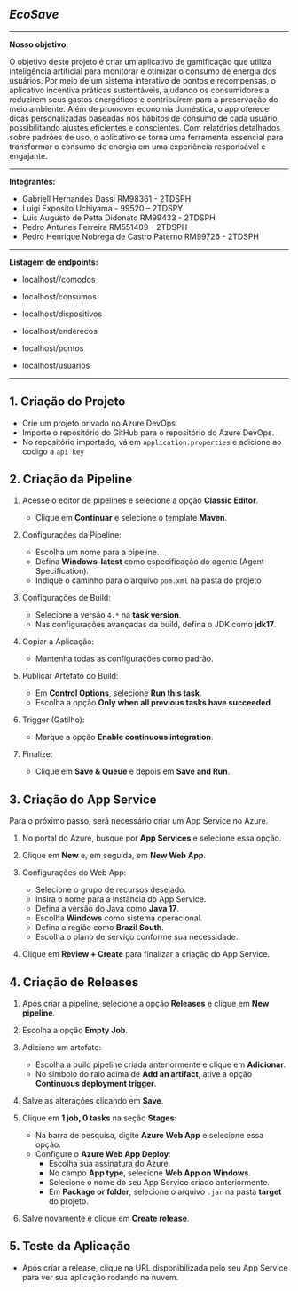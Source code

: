 *EcoSave*
-
***

**Nosso objetivo:**

O objetivo deste projeto é criar um aplicativo de gamificação que utiliza inteligência artificial para monitorar e otimizar o consumo de energia dos usuários. Por meio de um sistema interativo de pontos e recompensas, o aplicativo incentiva práticas sustentáveis, ajudando os consumidores a reduzirem seus gastos energéticos e contribuírem para a preservação do meio ambiente. Além de promover economia doméstica, o app oferece dicas personalizadas baseadas nos hábitos de consumo de cada usuário, possibilitando ajustes eficientes e conscientes. Com relatórios detalhados sobre padrões de uso, o aplicativo se torna uma ferramenta essencial para transformar o consumo de energia em uma experiência responsável e engajante.

***

**Integrantes:**
- Gabriell Hernandes Dassi RM98361 - 2TDSPH
- Luigi Exposito Uchiyama - 99520 – 2TDSPY
- Luis Augusto de Petta Didonato RM99433 - 2TDSPH
- Pedro Antunes Ferreira RM551409 - 2TDSPH
- Pedro Henrique Nobrega de Castro Paterno RM99726 - 2TDSPH
    
***

**Listagem de endpoints:**
* localhost//comodos

* localhost/consumos

* localhost/dispositivos

* localhost/enderecos

* localhost/pontos

* localhost/usuarios
***



## 1. Criação do Projeto

- Crie um projeto privado no Azure DevOps.
- Importe o repositório do GitHub para o repositório do Azure DevOps.
- No repositório importado, vá em `application.properties` e adicione ao codigo a `api key`

## 2. Criação da Pipeline

1. Acesse o editor de pipelines e selecione a opção **Classic Editor**.
   - Clique em **Continuar** e selecione o template **Maven**.
   
2. Configurações da Pipeline:
   - Escolha um nome para a pipeline.
   - Defina **Windows-latest** como especificação do agente (Agent Specification).
   - Indique o caminho para o arquivo `pom.xml` na pasta do projeto
   
3. Configurações de Build:
   - Selecione a versão `4.*` na **task version**.
   - Nas configurações avançadas da build, defina o JDK como **jdk17**.
   
4. Copiar a Aplicação:
   - Mantenha todas as configurações como padrão.
   
5. Publicar Artefato do Build:
   - Em **Control Options**, selecione **Run this task**.
   - Escolha a opção **Only when all previous tasks have succeeded**.
   
6. Trigger (Gatilho):
   - Marque a opção **Enable continuous integration**.
   
7. Finalize:
   - Clique em **Save & Queue** e depois em **Save and Run**.

## 3. Criação do App Service

Para o próximo passo, será necessário criar um App Service no Azure.

1. No portal do Azure, busque por **App Services** e selecione essa opção.
2. Clique em **New** e, em seguida, em **New Web App**.
3. Configurações do Web App:
   - Selecione o grupo de recursos desejado.
   - Insira o nome para a instância do App Service.
   - Defina a versão do Java como **Java 17**.
   - Escolha **Windows** como sistema operacional.
   - Defina a região como **Brazil South**.
   - Escolha o plano de serviço conforme sua necessidade.
   
4. Clique em **Review + Create** para finalizar a criação do App Service.

## 4. Criação de Releases

1. Após criar a pipeline, selecione a opção **Releases** e clique em **New pipeline**.
2. Escolha a opção **Empty Job**.
3. Adicione um artefato:
   - Escolha a build pipeline criada anteriormente e clique em **Adicionar**.
   - No símbolo do raio acima de **Add an artifact**, ative a opção **Continuous deployment trigger**.
4. Salve as alterações clicando em **Save**.
5. Clique em **1 job, 0 tasks** na seção **Stages**:
   - Na barra de pesquisa, digite **Azure Web App** e selecione essa opção.
   - Configure o **Azure Web App Deploy**:
     - Escolha sua assinatura do Azure.
     - No campo **App type**, selecione **Web App on Windows**.
     - Selecione o nome do seu App Service criado anteriormente.
     - Em **Package or folder**, selecione o arquivo `.jar` na pasta **target** do projeto.
   
6. Salve novamente e clique em **Create release**.

## 5. Teste da Aplicação

- Após criar a release, clique na URL disponibilizada pelo seu App Service para ver sua aplicação rodando na nuvem.

